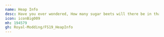 ```yaml
---
name: Heap Info
desc: Have you ever wondered, How many sugar beets will there be in that heap? If the answer is YES! this will be the right mod for you.
icon: iconBig009
mh: 194579
gh: Royal-Modding/FS19_HeapInfo
---
```

